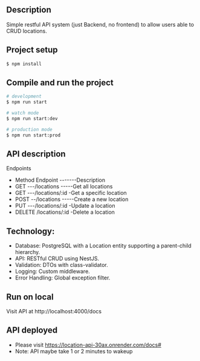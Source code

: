 ## Description

Simple restful API system (just Backend, no frontend) to allow users able to CRUD locations.

## Project setup

```bash
$ npm install
```

## Compile and run the project

```bash
# development
$ npm run start

# watch mode
$ npm run start:dev

# production mode
$ npm run start:prod
```

## API description

Endpoints

- Method Endpoint -------Description
- GET ---/locations -----Get all locations
- GET ---/locations/:id -Get a specific location
- POST --/locations -----Create a new location
- PUT ---/locations/:id -Update a location
- DELETE /locations/:id -Delete a location

## Technology:

- Database: PostgreSQL with a Location entity supporting a parent-child hierarchy.
- API: RESTful CRUD using NestJS.
- Validation: DTOs with class-validator.
- Logging: Custom middleware.
- Error Handling: Global exception filter.

## Run on local

Visit API at http://localhost:4000/docs

## API deployed

- Please visit https://location-api-30ax.onrender.com/docs#
- Note: API maybe take 1 or 2 minutes to wakeup

